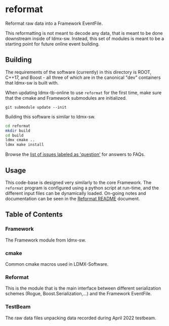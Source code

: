 # reformat

Reformat raw data into a Framework EventFile.

This reformatting is not meant to decode any data, that is meant to be done downstream inside of ldmx-sw.
Instead, this set of modules is meant to be a starting point for future online event building.

## Building
The requirements of the software (currently) in this directory is ROOT, C++17, and Boost - 
all three of which are in the canonical "dev" containers that ldmx-sw is built with.

When updating ldmx-tb-online to use `reformat` for the first time, make sure that the cmake and Framework
submodules are initialized.
```
git submodule update --init
```

Building this software is similar to ldmx-sw.
```bash
cd reformat
mkdir build
cd build
ldmx cmake ..
ldmx make install
```

Browse the [list of issues labeled as 'question'](https://github.com/LDMX-Software/ldmx-tb-online/issues?q=label%3Aquestion) for answers to FAQs.

## Usage
This code-base is designed very similarly to the core Framework.
The `reformat` program is configured using a python script at run-time,
and the different input files can be dynamically loaded.
On-going notes and documentation can be seen in the [Reformat README](Reformat/README.md) document.

## Table of Contents

### Framework
The Framework module from ldmx-sw.

### cmake
Common cmake macros used in LDMX-Software.

### Reformat
This is the module that is the main interface between different serialization schemes (Rogue, Boost.Serialization,...)
and the Framework EventFile.

### TestBeam
The raw data files unpacking data recorded during April 2022 testbeam.
